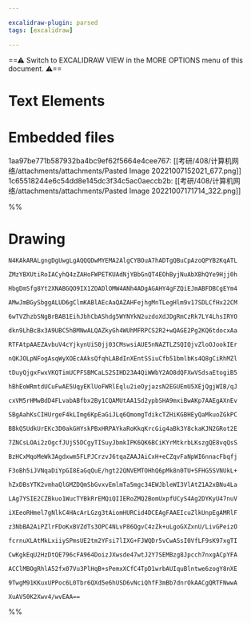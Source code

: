 ```yaml
---

excalidraw-plugin: parsed
tags: [excalidraw]

---
```

==⚠  Switch to EXCALIDRAW VIEW in the MORE OPTIONS menu of this document. ⚠==


# Text Elements

# Embedded files
1aa97be771b587932ba4bc9ef62f5664e4cee767: [[考研/408/计算机网络/attachments/attachments/Pasted Image 20221007152021_677.png]]
1c65518244e6c54dd8e145dc3f34c5ac0aeccb2b: [[考研/408/计算机网络/attachments/attachments/Pasted Image 20221007171714_322.png]]

%%
# Drawing
```compressed-json
N4KAkARALgngDgUwgLgAQQQDwMYEMA2AlgCYBOuA7hADTgQBuCpAzoQPYB2KqATL

ZMzYBXUtiRoIACyhQ4zZAHoFWPETKUAdNjYBbGnQT4EOhByjNuAbXBhQYe9Hjj0h

HbgDmSfg8Yt2XNABGQO9IX1ZOADlOMW4ANh4ADgAGAHY4gFZQiEJmABFDBCgEYm4

AMwJmBGySbggALUD6gClmKABlAEcAaQAZAHFejhgMnTLegHlm9v17SDLCfHx22CM

6wTVZhzbSNgBrBAB1EihJbhCbAShdg5WYNYkN2uzdoXdJDgRmCzRk7LY4LhsIRYO

dkn9LhBcBx3A9UBC5hBMNwALQAZkyGh4WUhMFRPCS2R2+wQAGE2Pg2KQ6tdocxAa

RTFAtpAAEZAvbuV4cYjkynUiS0jj03CMswsiAUE5nNAZTLZSQIQjvZloOJookIEr

nQKJOLpNFogAsqWyXOEcAAksQfqhLABdInXEntSSiuCfb51bmlbKs4Q8gCiRhMZl

tDuyQjgxFwxVKQTimUCPFSBMCaLS2SIHD23A4QiWWbY2AO8dQFXwVSdsaEtogiB5

hBhEoWRmtdUCuFwAE5UqyEKlUoFWRlEqlu2ieOyjazsN2EGUEmU5XEjQgjWIB/qJ

cxVM5rHMwBdD4FLvabABfbx2By1CQAMUtAA1Sd2ypbSHA9mxiBwAKp7AAEgAXnEv

SBgAahKsCIHUrgeF4kLImg6KpEaGiJLq6QmomgTdikcTZHiKGBHEyQaMkuoZGkPC

BBkQ5UdkUrEKc3D0akGHYskPBxHRPAYkaRoKkqKrcGig4aBk3Y8ckaKJN2GRot2E

7ZNCsLOAi2zOgcfJUjS5DCgyTISuyJbmkIPK6QK6BCiKYrMtkrbLKszgQE8vqQsS

BzHCxMqoMeWk3Agdxwm5FLPJCrzvJ6tqaZAAJAiCxH+eCZqvFaNpWI6nnacFbqfj

F3oBh5iJVNqaDiYpGI8EaGqQuE/hgt22QNVEMTOHhQ6pMk8n0TU+SFHG5SVNUkL+

hZxDBsYTK2vmhaQlGMZDQmSbGvxvEmlmTa5mgc34EWJbleWI3VlAtZ1A2xBNu4La

LAg7YSIE2CZBkuo1WucTYBkRrEMQiQIIERoZMQ2BomUxpfUCyS4Ag2DYKyU47nuV

iXEeoRHmel7gNlkC4HAcArLGzg3tAiomHURCid4DCEAgFAAEIcuZlkUnpEgAMRlF

z3NbBA2AiPZlrFDoKxBVZdTs3OPC4NLvP86QgvC4zZk+uLgoGXZxnU/LivGPeizO

fcrnuXLAtMkLxiiySPmsUE2tm2YFsi7lIXG+FJWQDr5vCwASsI0VfLF9sK97xgTI

CwKgkEqU2HzDtQE796cFA964DoizJXwsde47wtJ2Y7SEMBzg8Jpcch7nxgACpYFA

ACClMBOgRhlA52fx07Vu3PlHqB+sPemxXCfC4TpD1wrbAUIquBlntwe6zogY8nXE

9TwgM91KKuxUPPoc6L0Tbr6QXd5e6hUSD6vNciQhfF3mBb7dnrOkAACgQRTFNwwA

XuAV50K2Xwv4/wvEAA==
```
%%